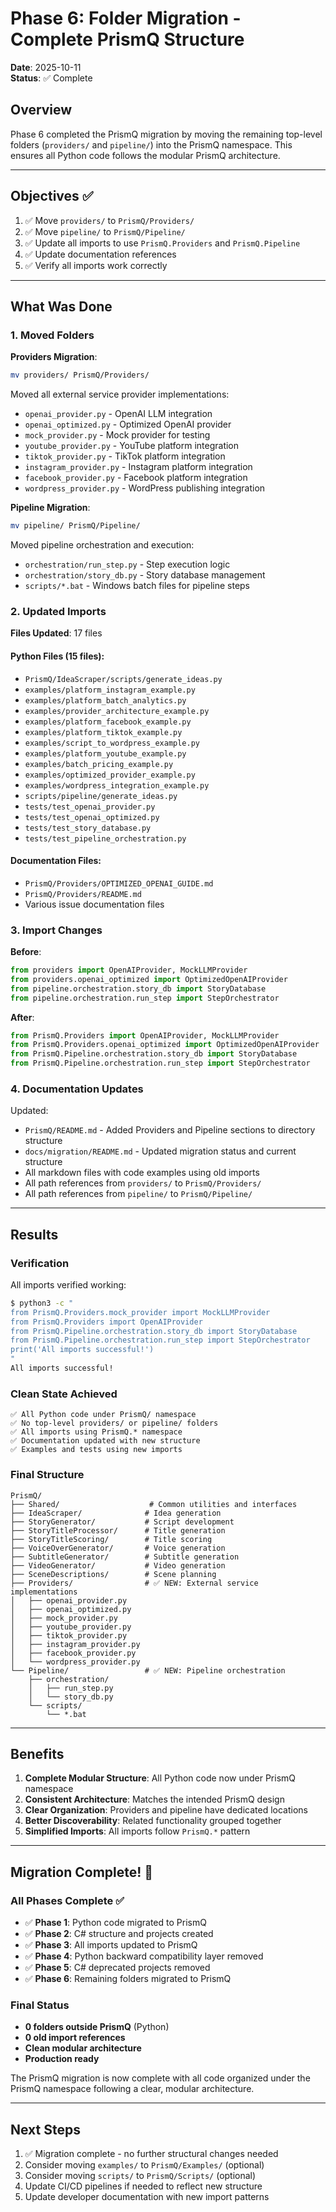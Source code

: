 # Phase 6: Folder Migration - Complete PrismQ Structure

**Date**: 2025-10-11  
**Status**: ✅ Complete

## Overview

Phase 6 completed the PrismQ migration by moving the remaining top-level folders (`providers/` and `pipeline/`) into the PrismQ namespace. This ensures all Python code follows the modular PrismQ architecture.

---

## Objectives ✅

1. ✅ Move `providers/` to `PrismQ/Providers/`
2. ✅ Move `pipeline/` to `PrismQ/Pipeline/`
3. ✅ Update all imports to use `PrismQ.Providers` and `PrismQ.Pipeline`
4. ✅ Update documentation references
5. ✅ Verify all imports work correctly

---

## What Was Done

### 1. Moved Folders

**Providers Migration**:
```bash
mv providers/ PrismQ/Providers/
```

Moved all external service provider implementations:
- `openai_provider.py` - OpenAI LLM integration
- `openai_optimized.py` - Optimized OpenAI provider
- `mock_provider.py` - Mock provider for testing
- `youtube_provider.py` - YouTube platform integration
- `tiktok_provider.py` - TikTok platform integration
- `instagram_provider.py` - Instagram platform integration
- `facebook_provider.py` - Facebook platform integration
- `wordpress_provider.py` - WordPress publishing integration

**Pipeline Migration**:
```bash
mv pipeline/ PrismQ/Pipeline/
```

Moved pipeline orchestration and execution:
- `orchestration/run_step.py` - Step execution logic
- `orchestration/story_db.py` - Story database management
- `scripts/*.bat` - Windows batch files for pipeline steps

### 2. Updated Imports

**Files Updated**: 17 files

#### Python Files (15 files):
- `PrismQ/IdeaScraper/scripts/generate_ideas.py`
- `examples/platform_instagram_example.py`
- `examples/platform_batch_analytics.py`
- `examples/provider_architecture_example.py`
- `examples/platform_facebook_example.py`
- `examples/platform_tiktok_example.py`
- `examples/script_to_wordpress_example.py`
- `examples/platform_youtube_example.py`
- `examples/batch_pricing_example.py`
- `examples/optimized_provider_example.py`
- `examples/wordpress_integration_example.py`
- `scripts/pipeline/generate_ideas.py`
- `tests/test_openai_provider.py`
- `tests/test_openai_optimized.py`
- `tests/test_story_database.py`
- `tests/test_pipeline_orchestration.py`

#### Documentation Files:
- `PrismQ/Providers/OPTIMIZED_OPENAI_GUIDE.md`
- `PrismQ/Providers/README.md`
- Various issue documentation files

### 3. Import Changes

**Before**:
```python
from providers import OpenAIProvider, MockLLMProvider
from providers.openai_optimized import OptimizedOpenAIProvider
from pipeline.orchestration.story_db import StoryDatabase
from pipeline.orchestration.run_step import StepOrchestrator
```

**After**:
```python
from PrismQ.Providers import OpenAIProvider, MockLLMProvider
from PrismQ.Providers.openai_optimized import OptimizedOpenAIProvider
from PrismQ.Pipeline.orchestration.story_db import StoryDatabase
from PrismQ.Pipeline.orchestration.run_step import StepOrchestrator
```

### 4. Documentation Updates

Updated:
- `PrismQ/README.md` - Added Providers and Pipeline sections to directory structure
- `docs/migration/README.md` - Updated migration status and current structure
- All markdown files with code examples using old imports
- All path references from `providers/` to `PrismQ/Providers/`
- All path references from `pipeline/` to `PrismQ/Pipeline/`

---

## Results

### Verification

All imports verified working:
```bash
$ python3 -c "
from PrismQ.Providers.mock_provider import MockLLMProvider
from PrismQ.Providers import OpenAIProvider
from PrismQ.Pipeline.orchestration.story_db import StoryDatabase
from PrismQ.Pipeline.orchestration.run_step import StepOrchestrator
print('All imports successful!')
"
All imports successful!
```

### Clean State Achieved

```
✅ All Python code under PrismQ/ namespace
✅ No top-level providers/ or pipeline/ folders
✅ All imports using PrismQ.* namespace
✅ Documentation updated with new structure
✅ Examples and tests using new imports
```

### Final Structure

```
PrismQ/
├── Shared/                    # Common utilities and interfaces
├── IdeaScraper/              # Idea generation
├── StoryGenerator/           # Script development
├── StoryTitleProcessor/      # Title generation
├── StoryTitleScoring/        # Title scoring
├── VoiceOverGenerator/       # Voice generation
├── SubtitleGenerator/        # Subtitle generation
├── VideoGenerator/           # Video generation
├── SceneDescriptions/        # Scene planning
├── Providers/                # ✅ NEW: External service implementations
│   ├── openai_provider.py
│   ├── openai_optimized.py
│   ├── mock_provider.py
│   ├── youtube_provider.py
│   ├── tiktok_provider.py
│   ├── instagram_provider.py
│   ├── facebook_provider.py
│   └── wordpress_provider.py
└── Pipeline/                 # ✅ NEW: Pipeline orchestration
    ├── orchestration/
    │   ├── run_step.py
    │   └── story_db.py
    └── scripts/
        └── *.bat
```

---

## Benefits

1. **Complete Modular Structure**: All Python code now under PrismQ namespace
2. **Consistent Architecture**: Matches the intended PrismQ design
3. **Clear Organization**: Providers and pipeline have dedicated locations
4. **Better Discoverability**: Related functionality grouped together
5. **Simplified Imports**: All imports follow `PrismQ.*` pattern

---

## Migration Complete! 🎉

### All Phases Complete ✅
- ✅ **Phase 1**: Python code migrated to PrismQ
- ✅ **Phase 2**: C# structure and projects created
- ✅ **Phase 3**: All imports updated to PrismQ
- ✅ **Phase 4**: Python backward compatibility layer removed
- ✅ **Phase 5**: C# deprecated projects removed
- ✅ **Phase 6**: Remaining folders migrated to PrismQ

### Final Status
- **0 folders outside PrismQ** (Python)
- **0 old import references**
- **Clean modular architecture**
- **Production ready**

The PrismQ migration is now complete with all code organized under the PrismQ namespace following a clear, modular architecture.

---

## Next Steps

1. ✅ Migration complete - no further structural changes needed
2. Consider moving `examples/` to `PrismQ/Examples/` (optional)
3. Consider moving `scripts/` to `PrismQ/Scripts/` (optional)
4. Update CI/CD pipelines if needed to reflect new structure
5. Update developer documentation with new import patterns
